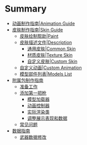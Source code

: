 # Summary

- [动画制作指南|Animation Guide](./gunskin_guide/ani.md)
- [皮肤制作指南|Skin Guide](./gunskin_guide.md)
  - [皮肤绘制帮助|Paint](./gunskin_guide/paint.md)
  - [皮肤描述文件|Description](./gunskin_guide/description_file.md) 
    - [通用皮肤|Common Skin](./gunskin_guide/common_skin.md) 
    - [材质皮肤|Texture Skin](./gunskin_guide/texture_skin.md) 
    - [自定义皮肤|Custom Skin](./gunskin_guide/custom_skin.md) 
  - [自定义动画|Custom Animation](./gunskin_guide/custom_animation.md) 
  - [模型部件列表|Models List](./gunskin_guide/model.md)
- [附属包制作指南](./addon_guide.md) 
  - [准备工作](./addon_guide/start.md) 
  - [添加第一把枪](./addon_guide/add_gun.md) 
    - [模型加载器](./addon_guide/add_gun/model_loader.md) 
    - [动画控制器](./addon_guide/add_gun/animation_controller.md) 
    - [实际渲染类](./addon_guide/add_gun/animation_model.md) 
    - [调整展示表现和数据]()
  - [常见问题]()
- [数据指南]()
  - [武器数据修改](./data_guide/data.md) 

